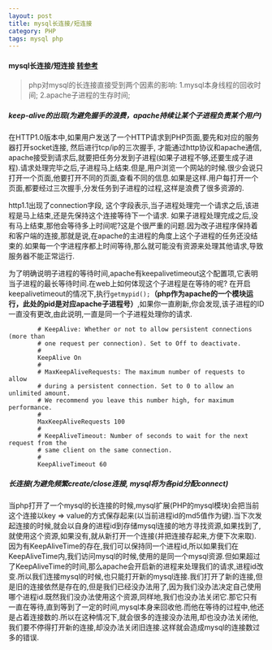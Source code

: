 ```yaml
---
layout: post
title: mysql长连接/短连接
category: PHP 
tags: mysql php
---
```

#### mysql长连接/短连接 [转](http://www.keepmyway.com/index.php/147.html)[参考](http://my.oschina.net/louxin/blog/95436)
> php对mysql的长连接直接受到两个因素的影响:
> 1.mysql本身线程的回收时间;
> 2.apache子进程的生存时间;

##### keep-alive的出现(为避免握手的浪费，apache持续让某个子进程负责某个用户)
在HTTP1.0版本中,如果用户发送了一个HTTP请求到PHP页面,要先和对应的服务器打开socket连接, 然后进行tcp/ip的三次握手, 才能通过http协议和apache通信, apache接受到请求后,就要把任务分发到子进程(如果子进程不够,还要生成子进程).请求处理完毕之后,子进程马上结束.但是,用户浏览一个网站的时候.很少会说只打开一个页面,他要打开不同的页面,查看不同的信息.如果是这样.用户每打开一个页面,都要经过三次握手,分发任务到子进程的过程,这样是浪费了很多资源的.

http1.1出现了connection字段, 这个字段表示,当子进程处理完一个请求之后,该进程是马上结束,还是先保持这个连接等待下一个请求. 
如果子进程处理完成之后,没有马上结束,那他会等待多上时间呢?这是个很严重的问题.因为改子进程序保持着和客户端的连接,那就是说,在apache的主进程的角度上这个子进程的任务还没结束的.如果每一个字进程序都上时间等待,那么就可能没有资源来处理其他请求,导致服务器不能正常运行. 

为了明确说明子进程的等待时间,apache有keepalivetimeout这个配置项,它表明当子进程的最长等待时间.在web上如何体现这个子进程是在等待的呢? 
在开启keepalivetimeout的情况下,执行`getmypid();`**（php作为apache的一个模块运行，此处的pid是对应apache子进程号）**,如果你一直刷新,你会发现,该子进程的ID一直没有更改,由此说明,一直是同一个子进程处理你的请求.
```         
        # KeepAlive: Whether or not to allow persistent connections (more than
        # one request per connection). Set to Off to deactivate.
        #
        KeepAlive On 
        #
        # MaxKeepAliveRequests: The maximum number of requests to allow
        # during a persistent connection. Set to 0 to allow an unlimited amount.
        # We recommend you leave this number high, for maximum performance.
        #
        MaxKeepAliveRequests 100
        #
        # KeepAliveTimeout: Number of seconds to wait for the next request from the
        # same client on the same connection.
        #
        KeepAliveTimeout 60
```
##### 长连接(为避免频繁create/close连接, mysql将为各pid分配connect)
当php打开了一个mysql的长连接的时候,mysql扩展(PHP的mysql模块)会把当前这个连接以key => value的方式保存起来(以当前进程id的md5值作为键).当下次发起连接的时候,就会以自身的进程id到存储mysql连接的地方寻找资源,如果找到了,就使用这个资源,如果没有,就从新打开一个连接(并把连接存起来,方便下次来取).
因为有KeepAliveTime的存在,我们可以保持同一个进程id,所以如果我们在KeepAliveTime内,我们访问mysql的时候,使用的是同一个mysql资源.但如果超过了KeepAliveTime的时间,那么apache会开启新的进程来处理我们的请求,进程id改变.所以我们连接mysql的时候,也只能打开新的mysql连接.我们打开了新的连接,但是旧的连接依然是存在的,但是我们已经没办法用了,因为我们没办法决定自己使用哪个进程id.既然我们没办法使用这个资源,同样地,我们也没办法关闭它.那它只有一直在等待,直到等到了一定的时间,mysql本身来回收他.而他在等待的过程中,他还是占着连接数的.所以在这种情况下,就会很多的连接没办法用,却也没办法关闭他,我们要不停得打开新的连接,却没办法关闭旧连接.这样就会造成mysql的连接数过多的错误.





